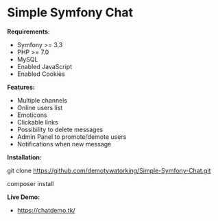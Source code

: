 Simple Symfony Chat
========================

**Requirements:**
- Symfony >= 3.3
- PHP >= 7.0
- MySQL
- Enabled JavaScript
- Enabled Cookies

**Features:**
- Multiple channels
- Online users list
- Emoticons
- Clickable links
- Possibility to delete messages
- Admin Panel to promote/demote users
- Notifications when new message

**Installation:**

git clone https://github.com/demotywatorking/Simple-Symfony-Chat.git

composer install

**Live Demo:**
- https://chatdemo.tk/
